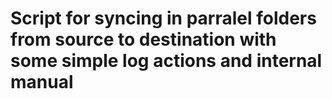 # Script for syncing in parralel folders from source to destination with some simple log actions and internal manual
